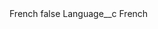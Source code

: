 <?xml version="1.0" encoding="UTF-8"?>
<CustomMetadata xmlns="http://soap.sforce.com/2006/04/metadata" xmlns:xsi="http://www.w3.org/2001/XMLSchema-instance" xmlns:xsd="http://www.w3.org/2001/XMLSchema">
    <label>French</label>
    <protected>false</protected>
    <values>
        <field>Language__c</field>
        <value xsi:type="xsd:string">French</value>
    </values>
</CustomMetadata>
